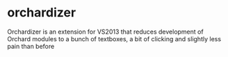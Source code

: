 orchardizer
===========

Orchardizer is an extension for VS2013 that reduces development of Orchard modules to a bunch of textboxes, a bit of clicking and slightly less pain than before
